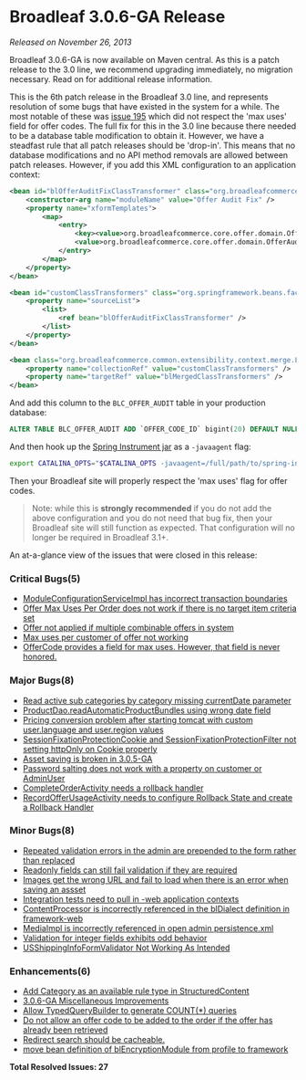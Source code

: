 # Broadleaf 3.0.6-GA Release

_Released on November 26, 2013_

Broadleaf 3.0.6-GA is now available on Maven central. As this is a patch release to the 3.0 line, we recommend upgrading immediately, no migration necessary. Read on for additional release information.

This is the 6th patch release in the Broadleaf 3.0 line, and represents resolution of some bugs that have existed in the system for a while. The most notable of these was [issue 195](https://github.com/BroadleafCommerce/BroadleafCommerce/issues/195) which did not respect the 'max uses' field for offer codes. The full fix for this in the 3.0 line because there needed to be a database table modification to obtain it. However, we have a steadfast rule that all patch releases should be 'drop-in'. This means that no database modifications and no API method removals are allowed between patch releases. However, if you add this XML configuration to an application context:

```xml
<bean id="blOfferAuditFixClassTransformer" class="org.broadleafcommerce.common.extensibility.jpa.copy.DirectCopyClassTransformer">
    <constructor-arg name="moduleName" value="Offer Audit Fix" />
    <property name="xformTemplates">
        <map>
            <entry>
                <key><value>org.broadleafcommerce.core.offer.domain.OfferAuditImpl</value></key>
                <value>org.broadleafcommerce.core.offer.domain.OfferAuditWeaveImpl</value>
            </entry>
        </map>
    </property>
</bean>

<bean id="customClassTransformers" class="org.springframework.beans.factory.config.ListFactoryBean">
    <property name="sourceList">
        <list>
            <ref bean="blOfferAuditFixClassTransformer" />
        </list>
    </property>
</bean>

<bean class="org.broadleafcommerce.common.extensibility.context.merge.LateStageMergeBeanPostProcessor">
    <property name="collectionRef" value="customClassTransformers" />
    <property name="targetRef" value="blMergedClassTransformers" />
</bean>
```

And add this column to the `BLC_OFFER_AUDIT` table in your production database:

```sql
ALTER TABLE BLC_OFFER_AUDIT ADD `OFFER_CODE_ID` bigint(20) DEFAULT NULL;
```

And then hook up the [Spring Instrument jar](https://github.com/BroadleafCommerce/DemoSite/blob/master/lib/spring-instrument-3.2.2.RELEASE.jar?raw=true) as a `-javaagent` flag:

```bash
export CATALINA_OPTS="$CATALINA_OPTS -javaagent=/full/path/to/spring-instrument-3.2.2.RELEASE.jar "
```

Then your Broadleaf site will properly respect the 'max uses' flag for offer codes.

> Note: while this is **strongly recommended** if you do not add the above configuration and you do not need that bug fix, then your Broadleaf site will still function as expected. That configuration will no longer be required in Broadleaf 3.1+.

An at-a-glance view of the issues that were closed in this release:

### Critical Bugs(5)
- [ModuleConfigurationServiceImpl has incorrect transaction boundaries](https://github.com/BroadleafCommerce/BroadleafCommerce/issues/560)
- [Offer Max Uses Per Order does not work if there is no target item criteria set](https://github.com/BroadleafCommerce/BroadleafCommerce/issues/548)
- [Offer not applied if multiple combinable offers in system](https://github.com/BroadleafCommerce/BroadleafCommerce/issues/507)
- [Max uses per customer of offer not working ](https://github.com/BroadleafCommerce/BroadleafCommerce/issues/493)
- [OfferCode provides a field for max uses.  However, that field is never honored.](https://github.com/BroadleafCommerce/BroadleafCommerce/issues/195)

### Major Bugs(8)
- [Read active sub categories by category missing currentDate parameter](https://github.com/BroadleafCommerce/BroadleafCommerce/issues/565)
- [ProductDao.readAutomaticProductBundles using wrong date field](https://github.com/BroadleafCommerce/BroadleafCommerce/issues/546)
- [Pricing conversion problem after starting tomcat with custom user.language and user.region values](https://github.com/BroadleafCommerce/BroadleafCommerce/issues/542)
- [SessionFixationProtectionCookie and SessionFixationProtectionFilter not setting httpOnly on Cookie properly](https://github.com/BroadleafCommerce/BroadleafCommerce/issues/536)
- [Asset saving is broken in 3.0.5-GA](https://github.com/BroadleafCommerce/BroadleafCommerce/issues/531)
- [Password salting does not work with a property on customer or AdminUser](https://github.com/BroadleafCommerce/BroadleafCommerce/issues/441)
- [CompleteOrderActivity needs a rollback handler](https://github.com/BroadleafCommerce/BroadleafCommerce/issues/388)
- [RecordOfferUsageActivity needs to configure Rollback State and create a Rollback Handler](https://github.com/BroadleafCommerce/BroadleafCommerce/issues/92)

### Minor Bugs(8)
- [Repeated validation errors in the admin are prepended to the form rather than replaced](https://github.com/BroadleafCommerce/BroadleafCommerce/issues/554)
- [Readonly fields can still fail validation if they are required](https://github.com/BroadleafCommerce/BroadleafCommerce/issues/552)
- [Images get the wrong URL and fail to load when there is an error when saving an assset](https://github.com/BroadleafCommerce/BroadleafCommerce/issues/551)
- [Integration tests need to pull in -web application contexts](https://github.com/BroadleafCommerce/BroadleafCommerce/issues/538)
- [ContentProcessor is incorrectly referenced in the blDialect definition in framework-web](https://github.com/BroadleafCommerce/BroadleafCommerce/issues/535)
- [MediaImpl is incorrectly referenced in open admin persistence.xml](https://github.com/BroadleafCommerce/BroadleafCommerce/issues/534)
- [Validation for integer fields exhibits odd behavior](https://github.com/BroadleafCommerce/BroadleafCommerce/issues/397)
- [USShippingInfoFormValidator Not Working As Intended](https://github.com/BroadleafCommerce/BroadleafCommerce/issues/153)

### Enhancements(6)
- [Add Category as an available rule type in StructuredContent](https://github.com/BroadleafCommerce/BroadleafCommerce/issues/559)
- [3.0.6-GA Miscellaneous Improvements](https://github.com/BroadleafCommerce/BroadleafCommerce/issues/550)
- [Allow TypedQueryBuilder to generate COUNT(*) queries](https://github.com/BroadleafCommerce/BroadleafCommerce/issues/549)
- [Do not allow an offer code to be added to the order if the offer has already been retrieved](https://github.com/BroadleafCommerce/BroadleafCommerce/issues/547)
- [Redirect search should be cacheable.](https://github.com/BroadleafCommerce/BroadleafCommerce/issues/466)
- [move bean definition of blEncryptionModule from profile to framework](https://github.com/BroadleafCommerce/BroadleafCommerce/issues/200)

**Total Resolved Issues: 27**
